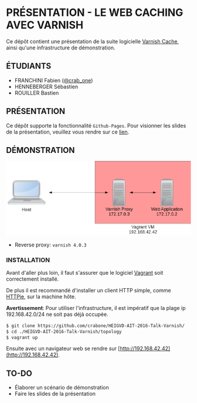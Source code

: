# PRÉSENTATION - LE WEB CACHING AVEC VARNISH

Ce dépôt contient une présentation de la suite logicielle
[Varnish Cache](https://varnish-cache.org), ainsi qu'une infrastructure de
démonstration.

## ÉTUDIANTS

* FRANCHINI Fabien ([@crab_one](https://twitter.com/crab_one))
* HENNEBERGER Sébastien
* ROUILLER Bastien

## PRÉSENTATION

Ce dépôt supporte la fonctionnalité `Github-Pages`. Pour visionner les slides
de la présentation, veuillez vous rendre sur ce 
[lien](https://crabone.github.io/HEIGVD-AIT-2016-Talk-Varnish). 

## DÉMONSTRATION

![Infrastructure](assets/images/infrastructure.png)

* Reverse proxy: `varnish 4.0.3`

### INSTALLATION

Avant d'aller plus loin, il faut s'assurer que le logiciel
[Vagrant](https://www.vagrantup.com/downloads.html) soit correctement installé.

De plus il est recommandé d'installer un client HTTP simple, comme
[HTTPie](https://httpie.org/#installation), sur la machine hôte.

**Avertissement**: Pour utiliser l'infrastructure, il est impératif que la
plage ip 192.168.42.0/24 ne soit pas déjà occupée.

```
$ git clone https://github.com/crabone/HEIGVD-AIT-2016-Talk-Varnish/
$ cd ./HEIGVD-AIT-2016-Talk-Varnish/topology
$ vagrant up
```

Ensuite avec un navigateur web se rendre sur
[http://192.168.42.42](http://192.168.42.42).

## TO-DO

* Élaborer un scénario de démonstration
* Faire les slides de la présentation
